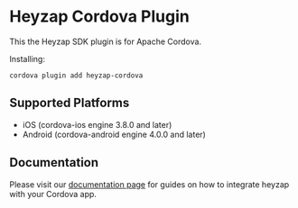 Heyzap Cordova Plugin
=====================

This the Heyzap SDK plugin is for Apache Cordova.

Installing:
```
cordova plugin add heyzap-cordova
```

Supported Platforms
-------------------
- iOS (cordova-ios engine 3.8.0 and later)
- Android (cordova-android engine 4.0.0 and later)

Documentation
-------------
Please visit our [documentation page](https://developers.heyzap.com/docs/cordova_sdk_setup_and_requirements) for guides on how to integrate heyzap with your Cordova app.

